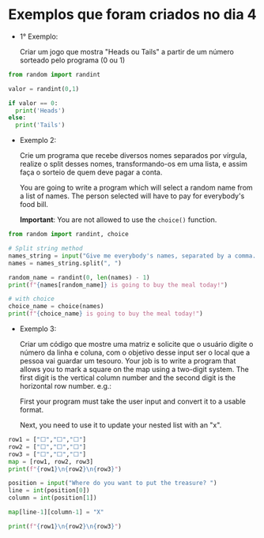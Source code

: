 # Exemplos que foram criados no dia 4

- 1° Exemplo:
 
    Criar um jogo que mostra "Heads ou Tails" a partir de um número sorteado pelo programa (0 ou 1)

~~~python
from random import randint

valor = randint(0,1)

if valor == 0:
  print('Heads')
else:
  print('Tails')
~~~

- Exemplo 2:
  
  Crie um programa que recebe diversos nomes separados por vírgula, realize o split desses nomes, transformando-os em uma lista, e assim faça o sorteio de quem deve pagar a conta.

  You are going to write a program which will select a random name from a list of names. The person selected will have to pay for everybody's food bill. 

  **Important**: You are not allowed to use the `choice()` function.

~~~python
from random import randint, choice

# Split string method
names_string = input("Give me everybody's names, separated by a comma. ")
names = names_string.split(", ")

random_name = randint(0, len(names) - 1)
print(f"{names[random_name]} is going to buy the meal today!")

# with choice
choice_name = choice(names)
print(f"{choice_name} is going to buy the meal today!")
~~~

- Exemplo 3:

    Criar um código que mostre uma matriz e solicite que o usuário digite o número da linha e coluna, com o objetivo desse input ser o local que a pessoa vai guardar um tesouro.
    Your job is to write a program that allows you to mark a square on the map using a two-digit system. The first digit is the vertical column number and the second digit is the horizontal row number. e.g.:

    First your program must take the user input and convert it to a usable format. 

    Next, you need to use it to update your nested list with an "x". 

~~~python
row1 = ["⬜️","⬜️","⬜️"]
row2 = ["⬜️","⬜️","⬜️"]
row3 = ["⬜️","⬜️","⬜️"]
map = [row1, row2, row3]
print(f"{row1}\n{row2}\n{row3}")

position = input("Where do you want to put the treasure? ")
line = int(position[0])
column = int(position[1])

map[line-1][column-1] = "X"

print(f"{row1}\n{row2}\n{row3}")
~~~
